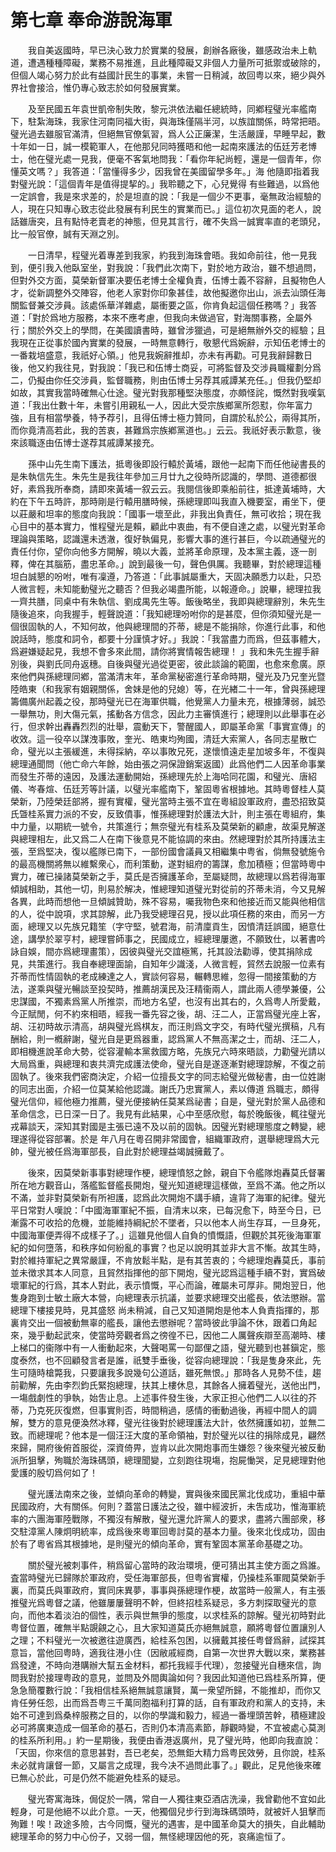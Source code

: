 # 第七章 奉命游說海軍





　　我自美返國時，早已決心致力於實業的發展，創辦各廠後，雖感政治未上軌道，遭遇種種障礙，業務不易推進，且此種障礙又非個人力量所可抵禦或破除的，但個人竭心努力於此有益國計民生的事業，未嘗一日稍減，故回粤以來，絕少與外界社會接洽，惟仍專心致志於如何發展實業。

　　及至民國五年袁世凱帝制失敗，黎元洪依法繼任總統時，同鄕程璧光率艦南下，駐紮海珠，我家住河南同福大街，與海珠僅隔半河，以族誼關係，時常把晤。璧光過去雖服官滿清，但絕無官僚氣習，爲人公正廉潔，生活嚴謹，早睡早起，數十年如一日，誠一模範軍人，在他那兒同時獲晤和他一起南來護法的伍廷芳老博士，他在璧光處一見我，便毫不客氣地問我：「看你年紀尚輕，還是一個青年，你懂英文嗎？」我答道：「當懂得多少，因我曾在美國留學多年。」海 他隨即指着我對璧光說：「這個青年是值得提挈的。」我聆聽之下，心兒覺得 有些難過，以爲他一定誤會，我是來求差的，於是坦直的說：「我是一個少不更事，毫無政治經驗的人，現在只知專心致志從此發展有利民生的實業而已。」這位初次見面的老人，說話雖唐突，且有點恃老賣老的神態，但見其言行，確不失爲一誠實率直的老頭兒，比一般官僚，誠有天淵之別。

　　一日清早，程璧光着專差到我家，約我到海珠會晤。我如命前往，他一見我到，便引我入他臥室坐，對我說：「我們此次南下，對於地方政治，雖不想過問，但對外交方面，莫榮新督軍决要伍老博士全權負責，伍博士義不容辭，且擬物色人才，從新調整外交陣容，他老人家對你印象甚佳，故他擬邀你出山，派去汕頭任海關監督兼交涉員。該處係華洋雜處，屬衝要之區，你肯負起這個任務嗎？」我答道：「對於爲地方服務，本來不應考慮，但我向未做過官，對海關事務，全屬外行；關於外交上的學問，在美國讀書時，雖曾涉獵過，可是絕無辦外交的經驗；且我現在正從事於國內實業的發展，一時無意轉行，敬懇代爲婉辭，示知伍老博士的一番栽培盛意，我祇好心領。」他見我婉辭推却，亦未有再勸。可見我辭歸數日後，他又約我往見，對我說：「我已和伍博士商妥，可將監督及交涉員職權劃分爲二，仍擬由你任交涉員，監督職務，則由伍博士另荐其戚譚某充任。」但我仍堅却如故，其實我當時確無心仕途。璧光對我那種堅決態度，亦頗怪詫，慨然對我嘆氣道：「我出仕數十年，未嘗引用親私一人，因此大受宗族鄉黨所怨懟，你年富力強，且有相當學養，特予荐引，且得伍博士極力贊同，自謂於私於公，兩得其所，而你竟清高若此，我的苦衷，甚難爲宗族鄕黨道也。」云云。我祇好表示歉意，後來該職逐由伍博士遂荐其戚譚某接充。

　　孫中山先生南下護法，抵粵後即設行轅於黃埔，跟他一起南下而任他祕書長的是朱執信先生。朱先生是我往年參加三月廿九之役時所認識的，學問、道德都很好，素爲我所奉商，請即來黃埔一叙云云。我閱信後即乘船前往，抵達黃埔時，大約在下午五時許，那時剛是行轅用膳時候，孫總理即叫我直入機要室，甫坐下，便以莊嚴和坦率的態度向我說：「國事一壞至此，非我出負責任，無可收拾；現在我心目中的基本實力，惟程璧光是賴，顧此中衷曲，有不便自達之處，以璧光對革命理論與策略，認識還未透澈，復好執偏見，影響大事的進行甚巨，今以疏通璧光的責任付你，望你向他多方開解，曉以大義，並將革命原理，及本黨主義，逐一剖釋，俾在其腦筋，盡忠革命。」說到最後一句，聲色俱厲。我聽畢，對於總理這種坦白誠懇的吩咐，唯有凜遵，乃答道：「此事誠屬重大，天固决願悉力以赴，只恐人微言輕，未知能動璧光之聽否？但我必竭盡所能，以報遵命。」說畢，總理拉我一齊共膳，同桌中有朱執信、劉成禺先生等。飯後略坐，我即與總理辭別，朱先生隨後追來，向我握手，輕聲說道：「我知總理吩咐你的是甚麼，但你須知璧光是一個很固執的人，不知何故，他與總理間的芥蒂，總是不能捐除，你進行此事，和他說話時，態度和詞令，都要十分謹慎才好。」我說：「我當盡力而爲，但茲事體大，爲避嫌疑起見，我想不會多來此間，請你將實情報吿總理！ 」我和朱先生握手辭別後，與劉氏同舟返穗。自後與璧光過從更密，彼此談論的範圍，也愈來愈廣。原來他們與孫總理同鄕，當滿清末年，革命黨秘密進行革命時期，璧光及乃兄奎光暨陸皓東（和我家有姻親關係，舍妹是他的兒媳）等，在光緖二十一年，曾與孫總理籌備廣州起義之役，那時璧光已在海軍供職，他覺黨人力量未充，根據薄弱，誠恐一舉無功，則大傷元氣，搖動各方信念，因此力主審慎進行；總理則以此舉事在必行，但求幹出轟轟烈烈的壯舉，震動天下，警醒國人，即屬革命黨「事實宣傳」的收效。這一役卒以謀洩事敗，奎光、皓東均殉國，清廷大索黨人，各同志星散亡命，璧光以主張緩進，未得採納，卒以事敗兄死，遂懷憤遠走星加坡多年，不復與總理通聞問（他亡命六年餘，始由張之洞保證銷案返國）此爲他們二人因革命事業而發生芥蒂的遠因，及護法運動開始，孫總理先於上海哈同花園，和璧光、唐紹儀、岑春煊、伍廷芳等計議，以璧光率艦南下，鞏固粵省根據地。其時粵督桂人莫榮新，乃陸榮廷部將，握有實權，璧光當時主張不宜在粵組設軍政府，盡恐招致莫氏曁桂系實力派的不安，反致僨事，惟孫總理對於護法大計，則主張在粵組府，集中力量，以期統一號令，共策進行；無奈璧光有桂系及莫榮新的顧慮，故渠見解遂與總理相左，此又爲二人在南下後意見不能協調的來由。然總理對於其所持護法主張，至爲堅决，復以艦隊已南下，一部份國會議員又相繼集中粤省，倘無發號施令的最高機關將無以維繫衆心，而利策動，遂對組府的籌謀，愈加積極；但當時粵中實力，確已操諸莫榮新之手，莫氏是否擁護革命，至屬疑問，故總理以爲若得海軍傾誠相助，其他一切，則易於解决，惟總理知道璧光對從前的芥蒂未消，今又見解各異，此時而想他一旦傾誠贊助，殊不容易，囑我物色來和他接近而又能與他相信的人，從中說項，求其諒解，此乃我受總理召見，授以此項任務的來由，而另一方面，總理又以先族兄籍笙（字守堅，號君海，前清廩貢生，因憤清廷誤國，絕意仕途，講學於翠亨村，總理嘗師事之，民國成立，經總理屢邀，不願致仕，以著書吟詠自娛，間亦爲總理畫策），因彼與璧光交誼極篤，托其設法勸導，使其捐除成見，共策進行。我自奉總理面諭，自知年少識淺，人微言輕，貿然去說服一位素有芥蒂而性情固執的老成練達之人，實談何容易，輾轉思維，忽得一間接策動的方法，遂乘與璧光暢談至投契時，推薦胡漢民及汪精衞兩人，謂此兩人德學兼優，公忠謀國，不獨素爲黨人所推崇，而地方名望，也沒有出其右的，久爲粤人所愛戴，今正賦閒，何不約來相晤，經我一番先容之後，胡、汪二人，正當爲璧光座上客，胡、汪初時故示清高，胡與璧光爲棋友，而汪則爲文字交，有時代璧光撰稿，凡有酬給，則一槪辭謝，璧光自是更爲器重，認爲黨人不無高潔之士，而胡、汪二人，即相機進說革命大勢，從容灌輸本黨救國方略，先族兄六時來晤談，力勸璧光請以大局爲重，與總理和衷共濟完成護法使命，璧光自是遂逐漸對總理諒解，不復之前固執了。後來我們密商決定，介紹一位擅長文字的同志給璧光做秘書，由一位姓謝的同志出面，介紹一位莫某給他認識。謝氏乃忠實黨人，素以傳道 爲職志，頗得璧光信仰，經他極力推薦，璧光便接納任莫某爲祕書；自是，璧光對於黨人品德和革命信念，已日深一日了。我見有此結果，心中至感欣慰，每於晚飯後，輒往璧光戎幕談天，深知其對國是主張已遠不及以前的固執。因璧光對總理態度之轉變，總理遂得從容部署。於是 年八月在粵召開非常國會，組織軍政府，選舉總理爲大元帥，璧光被任爲海軍部長，自此對於總理益竭誠擁戴了。

　　後來，因莫榮新事事對總理作梗，總理憤怒之餘，親自下令艦隊炮轟莫氏督署所在地方觀音山，落艦監督艦長開炮，璧光知道總理這樣做，至爲不滿。他之所以不滿，並非對莫榮新有所袒護，認爲此次開炮不講手續，違背了海軍的紀律。璧光平日常對人嘆說：「中國海軍軍紀不振，自清末以來，已每況愈下，時至今日，已漸露不可收拾的危機，並能維持綱紀於不墜者，只以他本人尚生存耳，一旦身死，中國海軍便弄得不成樣子了。」這雖見他個人自負的憤慨語，但觀於其死後海軍軍紀的如何墮落，和秩序如何紛亂的事實？也足以說明其並非大言不慚。故其生時，對於維持軍紀之異常嚴謹，不肯放鬆半點，是有其苦衷的；今總理炮轟莫氏，事前並未徴求其本人同意，且貿然指揮他的部下開炮，璧光認爲這種手續不對，實爲破壞軍紀的行爲，其本人對此，表示憤慨，平心而論，確屬未可厚非。開炮翌日，他隻身跑到士敏土廠大本營，向總理表示抗議，並要求總理交出艦長，依法懲辦。當總理下樓接見時，見其盛怒 尚未稍減，自己又知道開炮是他本人負責指揮的，那裏肯交出一個被動無辜的艦長，讓他去懲辦呢？當時彼此爭論不休，跟着口角起來，幾乎動起武來，使當時旁觀者爲之徬徨不已，因他二人厲聲疾辯至高潮時、樓上梯口的衞隊中有一人衝動起來，大聲喝罵一句鄙俚之語，璧光聽到也甚鎭定，態度泰然，也不回顧發言者是誰，祇雙手垂後，從容向總理說：「我是隻身來此，先生可隨時槍斃我，只要讓我多說幾句公道話，雖死無恨。」那時各人見勢不佳，趨前勸解，先由李烈鈞氏緊抱總理，扶其上樓休息，其餘各人擁着璧光，送他出門，一塲戲劇性的爭執，始吿止息。上述事件發生後，大家正担心他們二人以往的芥蒂，乃克死灰復燃，但事實則否，時間稍過，感情的衝動過後，再經中間人的調解，雙方的意見便渙然冰釋，璧光往後對於總理護法大計，依然擁護如初，並無二致。而總理呢？他本是一個汪汪大度的革命領袖，對於璧光以往的捐除成見，翩然來歸，開府後俯首服從，深資倚畀，豈肯以此次開炮事而生嫌怨？後來璧光被反動派所狙擊，殉職於海珠碼頭，總理聞變，立刻跑往現塲，抱屍慟哭，足見總理對他愛護的殷切爲何如了！

　　璧光護法南來之後，並傾向革命的轉變，實與後來國民黨北伐成功，重組中華民國政府，大有關係。何則？蓋當日護法之役，雖中經波折，未吿成功，惟海軍統率的六團海軍陸戰隊，不獨沒有解散，璧光還允許黨人的要求，盡將六團部衆，移交駐漳黨人陳炯明統率，成爲後來粵軍回粵討莫的基本力量。後來北伐成功，固由於有了粵省爲其根據地，是則璧光的傾向革命，實有鞏固本黨革命基礎之功。

　　關於璧光被刺事件，稍爲留心當時的政治環境，便可猜出其主使方面之爲誰。査當時璧光已歸隊於軍政府，受任海軍部長，但粤省實權，仍操桂系軍閥莫榮新手裏，而莫氏與軍政府，實同床異夢，事事與孫總理作梗，故當時一般黨人，有主張推璧光爲粵督之議，他雖屢屢聲明不幹，但終招桂系疑忌，多方刺探取璧光的意向，而他本着淡泊的個性，表示與世無爭的態度，以求桂系的諒解。璧光初時對此粤督位置，確無半點覬覦之心，且大家知道莫氏亦絕無誠意，願將粵督位置讓別人之理；不料璧光一次被邀往遊廣西，給桂系包困，以擁戴其接任粤督爲辭，試探其意旨，當他回粤時，適我往港小住（因敝戚經商，自第一次世界大戰以來，業務甚爲發達，不時向港購辦大幫五金材料，都托我經手代理），忽接璧光自穗來信，詢問我對於接理粤政的意見，並問及外間輿論如何？我因此知道他已爲桂系所算，便急急簡覆數行說：「我相信桂系絕無誠意讓賢，萬一衆望所歸，不能推却，而你又肯任勞任怨，出而爲吾粤三千萬同胞福利打算的話，自有軍政府和黨人的支持，未始不可達到爲桑梓服務之目的，以你的學識和毅力，經過一番埋頭苦幹，積極建設必可將廣東造成一個革命的基石，否則仍本清高素節，靜觀時變，不宜被處心莫測的桂系所利用。」約一星期後，我便由香港返廣州，見了璧光時，他即向我直說：「天固，你來信的意思甚對，吾已老矣，恐無鉅大精力爲粤民效勞，且你說，桂系未必就肯讓督一節，又屬言之成理，我今决不過問此事了。」觀此，足見他後來確已無心於此，可是仍然不能避免桂系的疑忌。

　　璧光寄寓海珠，侷促於一隅，常自一人獨往東亞酒店洗澡，我曾勸他不宜如此輕身，可是他絕不以此介意。一天，他獨個兒步行到海珠碼頭時，就被奸人狙擊而殉難！唉！政途多險，古今同慨，璧光的遇害，是中國革命莫大的損失，自此輔助總理革命的努力中心份子，又弱一個，無怪總理因他的死，哀痛逾恒了。



